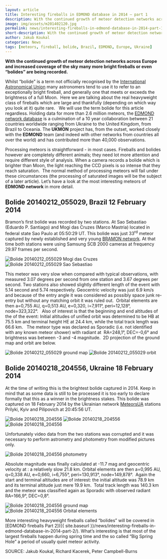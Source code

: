 ```yaml
---
layout: article
title: Interesting fireballs in EDMOND database in 2014 – part 1
description: With the continued growth of meteor detection networks across Europe and increased coverage of the sky many more bright fireballs or even “bolides” are being recorded
image: img/assets/m201402120.jpg
permalink: news/interesting-fireballs-in-edmond-database-in-2014-part-1/
short-description: With the continued growth of meteor detection networks across Europe and increased coverage of the sky many more bright fireballs or even “bolides” are being recorded
author: Jakub Koukal
categories: News
tags: [meteors, fireball, bolide, Brazil, EDMOND, Europe, Ukraine]
---
```


<strong>With the continued growth of meteor detection networks across Europe and increased coverage of the sky many more bright fireballs or even “bolides” are being recorded. </strong>

Whilst “bolide" is a term not officially recognised by the <a title="International Astronomical Union" href="http://www.iau.org/" target="\_blank">International Astronomical Union</a> many astronomers tend to use it to refer to an exceptionally bright fireball, and generally one that meets or exceeds the brightness of a full Moon.  Here we are talking about the real heavyweight class of fireballs which are large and thankfully (depending on which way you look at it) quite rare.   We will use the term bolide for this article regardless.
Holding data for more than 2.6 million meteors, the <a title="Database of Meteor Orbits from several European Video Networks" href="http://cement.fireball.sk/edmond-en/" target="\_blank">EDMOND network database</a> is a culmination of a 10 year collaboration between 21 countries worldwide ranging from Ukraine to the United Kingdom, from Brazil to Oceania. The <strong>UKMON</strong> project has, from the outset, worked closely with the <strong>EDMOND</strong> team (and indeed with other networks from countries all over the world) and has contributed more than 40,000 observations.

Processing meteors is straightforward - in most cases. Fireballs and bolides however are completely different animals; they need lot more attention and require different style of analysis. When a camera records a bolide which is brighter than Moon, the light reaching the CCD pixels is so intense that they reach saturation.  The normal method of processing meteors will fail under these circumstances (the processing of saturated images will be the subject of a later article).
Let’s have a look at the most interesting meteors of <strong>EDMOND network</strong> in more detail.

## Bolide 20140212_055029, Brazil 12 February 2014 ##

Bramon’s first bolide was recorded by two stations. At Sao Sebastiao (Eduardo P. Santiago) and Mogi das Cruzes (Marco Mastria) located in federal state Sao Paulo at 05:50:29 UT. This bolide was just 33<sup>rd</sup> meteor captured by newly established and very young <a title="BRAMON network" href="http://bramon.org/" target="\_blank">BRAMON network</a>. At that time both stations were using Samsung SCB 2000 cameras at frequency 29.97 frames per second.

<img class="img-responsive" src="{{ site.baseurl }}/img/assets/m20140iri.jpg" alt="Bolide 20140212_055029 Mogi das Cruzes"/>

<img class="img-responsive" src="{{ site.baseurl }}/img/assets/m201402120.jpg" alt="Bolide 20140212_055029 Sao Sebastiao" />

This meteor was very slow when compared with typical observations, with measured 3.07 degrees per second from one station and 3.67 degrees per second. Two stations also showed slightly different length of the event with 5.14 second and 5.74 respectively. Geocentric velocity was just 6.9 km/s and because of the entry angle it was considered as possibly space junk re-entry but without any matching orbit it was ruled out.  Orbital elements are then a=0,755 AU, q=0,513 AU, e=0,320, i=7,911°, peri=12,128°, node=323,322°.   Also of interest is that the beginning and end altitudes of the of the event: Initial altitudes of unified orbit was determined to be HB at 75.5 km and terminal height HE at 24.4 km, while the total track length was 66.6 km.   The meteor type was declared as Sporadic (i.e. not identified with any known meteor shower) with radiant at  RA=248,1°, DEC=-0,6° and brightness was between -3 and -4 magnitude.  2D projection of the ground map and orbit are below.

<img class="img-responsive" src="{{ site.baseurl }}/img/assets/b201402120.jpg" alt="Bolide 20140212_055029 ground map"  />

<img class="img-responsive" src="{{ site.baseurl }}/img/assets/b20140nwn.jpg" alt="Bolide 20140212_055029 orbit"  />

## Bolide 20140218_204556, Ukraine 18 February 2014 ##

At the time of writing this is the brightest bolide captured in 2014. Keep in mind that as some data is still to be processed it is too early to declare formally that this as a winner in the brightness stakes. This bolide was captured on 18 February 2014 by the Ukrainian network <a title="MeteorsUA" href="http://meteors.com.ua/en/?" target="\_blank">MeteorsUA</a> stations Prilyki, Kyiv and Pilipovich at 20:45:56 UT.

<img class="img-responsive" src="{{ site.baseurl }}/img/assets/m20140krk.jpg" alt="Bolide 20140218_204556" />

<img class="img-responsive" src="{{ site.baseurl }}/img/assets/m20140ofo.jpg" alt="Bolide 20140218_204556" />

<img class="img-responsive" src="{{ site.baseurl }}/img/assets/m201402182.jpg" alt="Bolide 20140218_204556"/>

Unfortunately video data from the two stations was corrupted and it was necessary to perform astrometry and photometry from modified pictures only.

<img class="img-responsive" src="{{ site.baseurl }}/img/assets/20140218_mag-1024x490.jpg" alt="Bolide 20140218_204556 photometry" />

Absolute magnitude was finally calculated at -11.7 mag and geocentric velocity at : a relatively slow 21.8 km. Orbital elements are then a=0,995 AU, q=0,338 AU, e=0,660, i=6,755°, peri=130,913°, node=149,878°.  Again the start and terminal altitudes are of interest: the initial altitude was 78.9 km and its terminal altitude just mere 19.9 km.  Total track length was 140.3 km and the meteor was classified again as Sporadic with observed radiant RA=166,9°, DEC=0,8°.

<img class="img-responsive" src="{{ site.baseurl }}/img/assets/b201402182-1024x725.jpg" alt="Bolide 20140218_204556 ground map" />

<img class="img-responsive" src="{{ site.baseurl }}/img/assets/b20140rtr-1024x725.jpg" alt="Bolide 20140218_204556 Orbital elements" />

More interesting heavyweight fireballs called “bolides” will be covered in [EDMOND fireballs Part 2]({{ site.baseurl }}/news/interesting-fireballs-in-edmond-database-in-2014-part-2/). What’s interesting is that most of the largest fireballs happen during spring time and the so called “Big Spring Hole” a period of usually quiet meteor activity.

SOURCE: Jakub Koukal, Richard Kacerek, Peter Campbell-Burns
